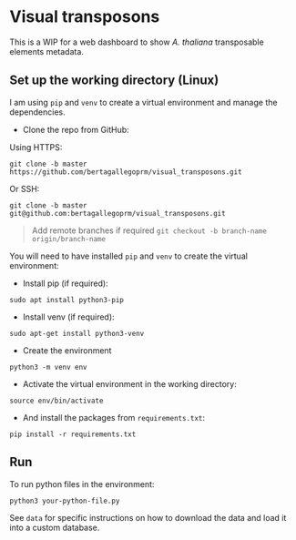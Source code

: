 # Visual transposons

This is a WIP for a web dashboard to show _A. thaliana_ transposable elements metadata.

## Set up the working directory (Linux)

I am using `pip` and `venv` to create a virtual environment and manage the dependencies.


- Clone the repo from GitHub: 

Using HTTPS:
```buildoutcfg
git clone -b master https://github.com/bertagallegoprm/visual_transposons.git
```
Or SSH:
```
git clone -b master git@github.com:bertagallegoprm/visual_transposons.git
```
> Add remote branches if required `git checkout -b branch-name origin/branch-name`

You will need to have installed `pip` and `venv` to create the virtual environment:

- Install pip (if required):
```buildoutcfg
sudo apt install python3-pip
```

- Install venv (if required):
```buildoutcfg
sudo apt-get install python3-venv
```
- Create the environment
```
python3 -m venv env
```

- Activate the virtual environment in the working directory:
```
source env/bin/activate
```

- And install the packages from `requirements.txt`:

```buildoutcfg
pip install -r requirements.txt
```

## Run

To run python files in the environment:

```
python3 your-python-file.py 
```

See `data` for specific instructions on how to download the data and load it into a custom database.
